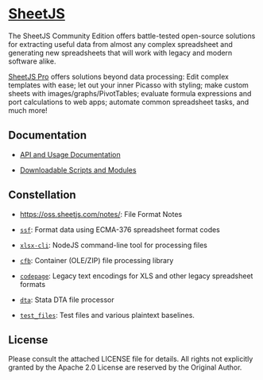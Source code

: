 # [SheetJS](https://sheetjs.com)

The SheetJS Community Edition offers battle-tested open-source solutions for
extracting useful data from almost any complex spreadsheet and generating new
spreadsheets that will work with legacy and modern software alike.

[SheetJS Pro](https://sheetjs.com/pro) offers solutions beyond data processing:
Edit complex templates with ease; let out your inner Picasso with styling; make
custom sheets with images/graphs/PivotTables; evaluate formula expressions and
port calculations to web apps; automate common spreadsheet tasks, and much more!

## Documentation

- [API and Usage Documentation](https://docs.sheetjs.com)

- [Downloadable Scripts and Modules](https://cdn.sheetjs.com)

## Constellation

- <https://oss.sheetjs.com/notes/>: File Format Notes

- [`ssf`](https://git.sheetjs.com/sheetjs/sheetjs/src/branch/master/packages/ssf):
  Format data using ECMA-376 spreadsheet format codes

- [`xlsx-cli`](https://git.sheetjs.com/sheetjs/sheetjs/src/branch/master/packages/xlsx-cli):
  NodeJS command-line tool for processing files

- [`cfb`](https://git.sheetjs.com/SheetJS/js-cfb): Container (OLE/ZIP) file
  processing library

- [`codepage`](https://git.sheetjs.com/SheetJS/js-codepage): Legacy text
  encodings for XLS and other legacy spreadsheet formats

- [`dta`](https://git.sheetjs.com/sheetjs/sheetjs/src/branch/master/packages/dta):
  Stata DTA file processor

- [`test_files`](https://github.com/sheetjs/test_files): Test files and various
  plaintext baselines.

## License

Please consult the attached LICENSE file for details. All rights not explicitly
granted by the Apache 2.0 License are reserved by the Original Author.
